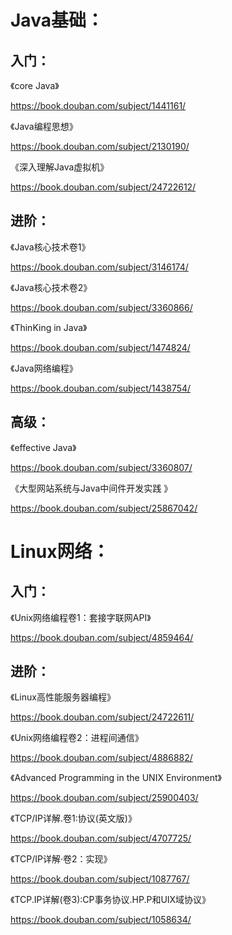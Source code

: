 # Java基础：

## 入门：

《core Java》 

https://book.douban.com/subject/1441161/

《Java编程思想》

https://book.douban.com/subject/2130190/

《深入理解Java虚拟机》

https://book.douban.com/subject/24722612/

## 进阶：

《Java核心技术卷1》

https://book.douban.com/subject/3146174/

《Java核心技术卷2》

https://book.douban.com/subject/3360866/

《ThinKing in Java》

https://book.douban.com/subject/1474824/

《Java网络编程》

https://book.douban.com/subject/1438754/

## 高级：

《effective Java》

https://book.douban.com/subject/3360807/

《大型网站系统与Java中间件开发实践 》

https://book.douban.com/subject/25867042/


# Linux网络：

## 入门：

《Unix网络编程卷1：套接字联网API》

https://book.douban.com/subject/4859464/

## 进阶：

《Linux高性能服务器编程》

https://book.douban.com/subject/24722611/

《Unix网络编程卷2：进程间通信》

https://book.douban.com/subject/4886882/

《Advanced Programming in the UNIX Environment》

https://book.douban.com/subject/25900403/

《TCP/IP详解.卷1:协议(英文版)》

https://book.douban.com/subject/4707725/

《TCP/IP详解·卷2：实现》

https://book.douban.com/subject/1087767/

《TCP.IP详解(卷3):CP事务协议.HP.P和UIX域协议》

https://book.douban.com/subject/1058634/


